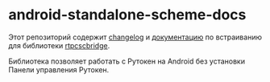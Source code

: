 # android-standalone-scheme-docs

Этот репозиторий содержит [changelog](CHANGELOG.md) и [документацию](docs/standalone_scheme_integration.md) по встраиванию для библиотеки [rtpcscbridge](https://search.maven.org/artifact/ru.rutoken.rtpcscbridge/rtpcscbridge).

Библиотека позволяет работать с Рутокен на Android без установки Панели управления Рутокен.